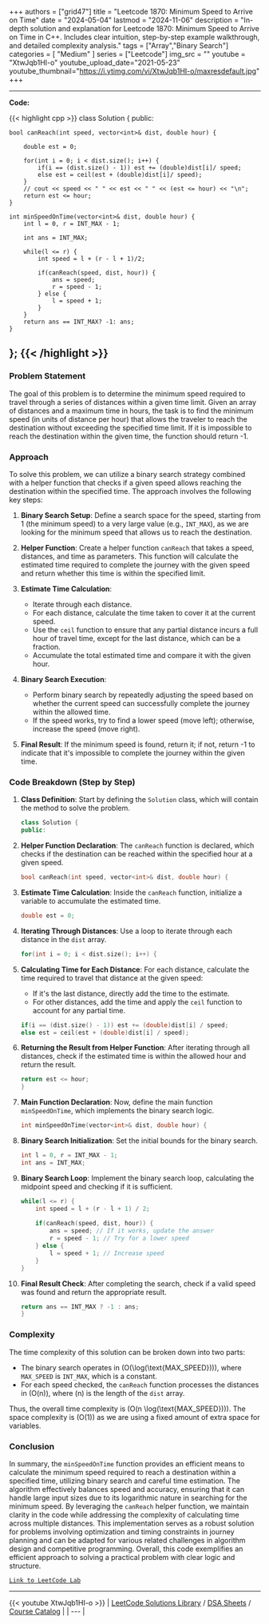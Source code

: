 
+++
authors = ["grid47"]
title = "Leetcode 1870: Minimum Speed to Arrive on Time"
date = "2024-05-04"
lastmod = "2024-11-06"
description = "In-depth solution and explanation for Leetcode 1870: Minimum Speed to Arrive on Time in C++. Includes clear intuition, step-by-step example walkthrough, and detailed complexity analysis."
tags = ["Array","Binary Search"]
categories = [
    "Medium"
]
series = ["Leetcode"]
img_src = ""
youtube = "XtwJqb1HI-o"
youtube_upload_date="2021-05-23"
youtube_thumbnail="https://i.ytimg.com/vi/XtwJqb1HI-o/maxresdefault.jpg"
+++



---
**Code:**

{{< highlight cpp >}}
class Solution {
public:
    
    bool canReach(int speed, vector<int>& dist, double hour) {
        
        double est = 0;
        
        for(int i = 0; i < dist.size(); i++) {
            if(i == (dist.size() - 1)) est += (double)dist[i]/ speed; 
            else est = ceil(est + (double)dist[i]/ speed);
        }
        // cout << speed << " " << est << " " << (est <= hour) << "\n";
        return est <= hour;
    }
    
    int minSpeedOnTime(vector<int>& dist, double hour) {
        int l = 0, r = INT_MAX - 1;
        
        int ans = INT_MAX;
        
        while(l <= r) {
            int speed = l + (r - l + 1)/2;
            
            if(canReach(speed, dist, hour)) {
                ans = speed;
                r = speed - 1;
            } else {
                l = speed + 1;
            }
        }
        return ans == INT_MAX? -1: ans;
    }
};
{{< /highlight >}}
---

### Problem Statement

The goal of this problem is to determine the minimum speed required to travel through a series of distances within a given time limit. Given an array of distances and a maximum time in hours, the task is to find the minimum speed (in units of distance per hour) that allows the traveler to reach the destination without exceeding the specified time limit. If it is impossible to reach the destination within the given time, the function should return -1.

### Approach

To solve this problem, we can utilize a binary search strategy combined with a helper function that checks if a given speed allows reaching the destination within the specified time. The approach involves the following key steps:

1. **Binary Search Setup**: Define a search space for the speed, starting from 1 (the minimum speed) to a very large value (e.g., `INT_MAX`), as we are looking for the minimum speed that allows us to reach the destination.

2. **Helper Function**: Create a helper function `canReach` that takes a speed, distances, and time as parameters. This function will calculate the estimated time required to complete the journey with the given speed and return whether this time is within the specified limit.

3. **Estimate Time Calculation**:
   - Iterate through each distance.
   - For each distance, calculate the time taken to cover it at the current speed.
   - Use the `ceil` function to ensure that any partial distance incurs a full hour of travel time, except for the last distance, which can be a fraction.
   - Accumulate the total estimated time and compare it with the given hour.

4. **Binary Search Execution**: 
   - Perform binary search by repeatedly adjusting the speed based on whether the current speed can successfully complete the journey within the allowed time.
   - If the speed works, try to find a lower speed (move left); otherwise, increase the speed (move right).

5. **Final Result**: If the minimum speed is found, return it; if not, return -1 to indicate that it's impossible to complete the journey within the given time.

### Code Breakdown (Step by Step)

1. **Class Definition**: Start by defining the `Solution` class, which will contain the method to solve the problem.

    ```cpp
    class Solution {
    public:
    ```

2. **Helper Function Declaration**: The `canReach` function is declared, which checks if the destination can be reached within the specified hour at a given speed.

    ```cpp
    bool canReach(int speed, vector<int>& dist, double hour) {
    ```

3. **Estimate Time Calculation**: Inside the `canReach` function, initialize a variable to accumulate the estimated time.

    ```cpp
    double est = 0;
    ```

4. **Iterating Through Distances**: Use a loop to iterate through each distance in the `dist` array.

    ```cpp
    for(int i = 0; i < dist.size(); i++) {
    ```

5. **Calculating Time for Each Distance**: For each distance, calculate the time required to travel that distance at the given speed:
   - If it's the last distance, directly add the time to the estimate.
   - For other distances, add the time and apply the `ceil` function to account for any partial time.

    ```cpp
    if(i == (dist.size() - 1)) est += (double)dist[i] / speed; 
    else est = ceil(est + (double)dist[i] / speed);
    ```

6. **Returning the Result from Helper Function**: After iterating through all distances, check if the estimated time is within the allowed hour and return the result.

    ```cpp
    return est <= hour;
    }
    ```

7. **Main Function Declaration**: Now, define the main function `minSpeedOnTime`, which implements the binary search logic.

    ```cpp
    int minSpeedOnTime(vector<int>& dist, double hour) {
    ```

8. **Binary Search Initialization**: Set the initial bounds for the binary search.

    ```cpp
    int l = 0, r = INT_MAX - 1;
    int ans = INT_MAX;
    ```

9. **Binary Search Loop**: Implement the binary search loop, calculating the midpoint speed and checking if it is sufficient.

    ```cpp
    while(l <= r) {
        int speed = l + (r - l + 1) / 2;
        
        if(canReach(speed, dist, hour)) {
            ans = speed; // If it works, update the answer
            r = speed - 1; // Try for a lower speed
        } else {
            l = speed + 1; // Increase speed
        }
    }
    ```

10. **Final Result Check**: After completing the search, check if a valid speed was found and return the appropriate result.

    ```cpp
    return ans == INT_MAX ? -1 : ans;
    }
    ```

### Complexity

The time complexity of this solution can be broken down into two parts:
- The binary search operates in \(O(\log(\text{MAX\_SPEED}))\), where `MAX_SPEED` is `INT_MAX`, which is a constant.
- For each speed checked, the `canReach` function processes the distances in \(O(n)\), where \(n\) is the length of the `dist` array.

Thus, the overall time complexity is \(O(n \log(\text{MAX\_SPEED}))\). The space complexity is \(O(1)\) as we are using a fixed amount of extra space for variables.

### Conclusion

In summary, the `minSpeedOnTime` function provides an efficient means to calculate the minimum speed required to reach a destination within a specified time, utilizing binary search and careful time estimation. The algorithm effectively balances speed and accuracy, ensuring that it can handle large input sizes due to its logarithmic nature in searching for the minimum speed. By leveraging the `canReach` helper function, we maintain clarity in the code while addressing the complexity of calculating time across multiple distances. This implementation serves as a robust solution for problems involving optimization and timing constraints in journey planning and can be adapted for various related challenges in algorithm design and competitive programming. Overall, this code exemplifies an efficient approach to solving a practical problem with clear logic and structure.

[`Link to LeetCode Lab`](https://leetcode.com/problems/minimum-speed-to-arrive-on-time/description/)

---
{{< youtube XtwJqb1HI-o >}}
| [LeetCode Solutions Library](https://grid47.xyz/leetcode/) / [DSA Sheets](https://grid47.xyz/sheets/) / [Course Catalog](https://grid47.xyz/courses/) |
| --- |
